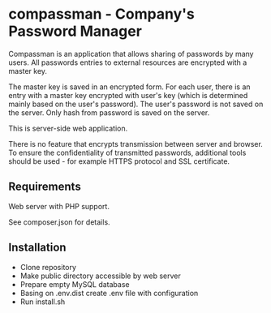 compassman - Company's Password Manager
=======================================

Compassman is an application that allows sharing of passwords by many users.
All passwords entries to external resources are encrypted with a master key.

The master key is saved in an encrypted form.
For each user, 
there is an entry with a master key encrypted with user's key
(which is determined mainly based on the user's password).
The user's password is not saved on the server.
Only hash from password is saved on the server.
 
This is server-side web application.

There is no feature that encrypts transmission between server and browser.
To ensure the confidentiality of transmitted passwords,
additional tools should be used - for example HTTPS protocol and SSL certificate.


Requirements
------------
Web server with PHP support.

See composer.json for details.

Installation
------------
  * Clone repository
  * Make public directory accessible by web server
  * Prepare empty MySQL database
  * Basing on .env.dist create .env file with configuration
  * Run install.sh
  
  

